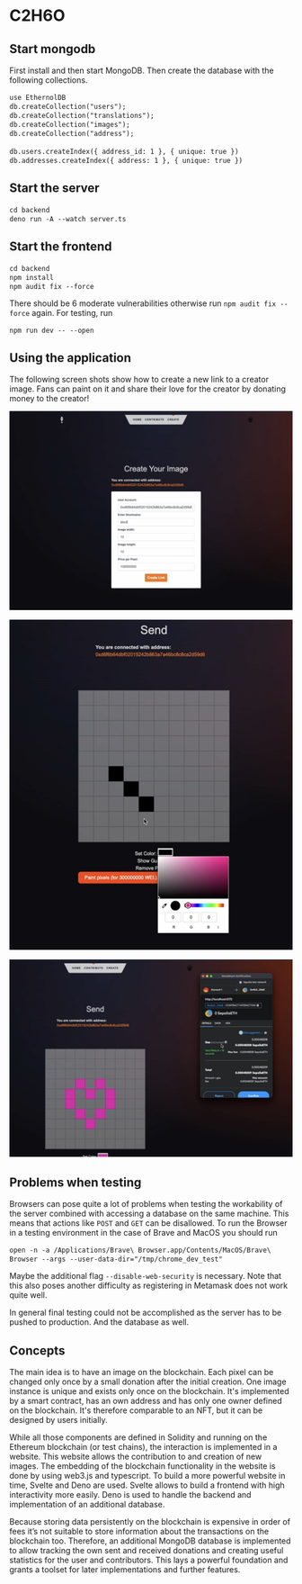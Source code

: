 # C2H6O

## Start mongodb

First install and then start MongoDB. Then create the database with the following collections.

```
use EthernolDB
db.createCollection("users");
db.createCollection("translations");
db.createCollection("images");
db.createCollection("address");

db.users.createIndex({ address_id: 1 }, { unique: true })
db.addresses.createIndex({ address: 1 }, { unique: true })
```

## Start the server

```
cd backend
deno run -A --watch server.ts
```

## Start the frontend

```
cd backend
npm install
npm audit fix --force
```
There should be 6 moderate vulnerabilities otherwise run `npm audit fix --force` again.
For testing, run
```
npm run dev -- --open
```

## Using the application

The following screen shots show how to create a new link to a creator image.
Fans can paint on it and share their love for the creator by donating money to the creator!

![Screenshot showing the Creation page under Create](./screenshots/preview_creation.png)


![Screenshot showing the painting options](./screenshots/preview_painting.png)

![Screenshot showing the pop up for spending money for a donation.](./screenshots/preview_payment.png)



## Problems when testing

Browsers can pose quite a lot of problems when testing the workability of the server combined with accessing a database on the same machine.
This means that actions like `POST` and `GET` can be disallowed.
To run the Browser in a testing environment in the case of Brave and MacOS you should run
```
open -n -a /Applications/Brave\ Browser.app/Contents/MacOS/Brave\ Browser --args --user-data-dir="/tmp/chrome_dev_test"
```
Maybe the additional flag `--disable-web-security` is necessary.
Note that this also poses another difficulty as registering in Metamask does not work quite well.

In general final testing could not be accomplished as the server has to be pushed to production.
And the database as well.

## Concepts

The main idea is to have an image on the blockchain. Each pixel can be changed only once by a small donation after the initial creation. One image instance is unique and exists only once on the blockchain. It's implemented by a smart contract, has an own address and has only one owner defined on the blockchain. It's therefore comparable to an NFT, but it can be designed by users initially.

While all those components are defined in Solidity and running on the Ethereum blockchain (or test chains), the interaction is implemented in a website. This website allows the contribution to and creation of new images. The embedding of the blockchain functionality in the website is done by using web3.js and typescript. To build a more powerful website in time, Svelte and Deno are used. Svelte allows to build a frontend with high interactivity more easily. Deno is used to handle the backend and implementation of an additional database.

Because storing data persistently on the blockchain is expensive in order of fees it’s not suitable to store information about the transactions on the blockchain too. Therefore, an additional MongoDB database is implemented to allow tracking the own sent and received donations and creating useful statistics for the user and contributors. This lays a powerful foundation and grants a toolset for later implementations and further features.


